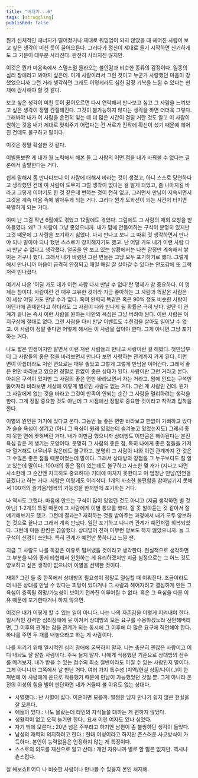 ```yaml
---
title: "버티기...6"
tags: [struggling]
published: false
---
```


뭔가 신체적인 에너지가 떨어졌거나 제대로 워밍업이 되지 않았을 때 헤어진 사람이 보고 싶은 생각이 미친 듯이 끌어오른다. 그러다가 정신이 제대로 들기 시작하면 신기하게도 그 기분이 대부분 사라진다. 완전히 사라지진 않지만.

이것은 뭔가 마음속에서 스멀스멀 올라오는 불안감과 비슷한 종류의 감정이다. 일종의 심리 장애라고 봐야지 싶은데. 이게 사람이라서 그런 것이고 누군가 사랑했던 마음이 강했었으니까 그런 거라 생각하면 그래도 이렇게라도 심한 감정 기복을 느낄 수 있다는 현재에 감사해야 할 것 같다. 

보고 싶은 생각이 미친 듯이 끓어오르면 다시 연락해서 만나보고 싶고 그 사람을 느껴보고 싶은 생각이 정말 간절해진다. 그것이 불가능하지 않다는 생각을 하면 더더욱 그렇다. 그래봐야 내가 이 사람을 온전히 잊는 데 더 많은 시간이 걸릴 거란 것도 알고 이 사람이 원하는 것을 내가 제대로 맞춰주기 어렵다는 건 서로가 진작에 확신이 섰기 때문에 헤어진 건데도 불구하고 말이다.

이것은 정말 확실한 것 같다.

이별통보란 게 내가 뭘 노력해서 해본 들 그 사람의 어떤 점을 내가 바꿔볼 수 없다는 결론에서 출발한다는 거다. 

쉽게 말해서 좀 만나다보니 이 사람에 대해서 바라는 것이 생겼고, 아니 스스로 당연하다고 생각했던 건데 이 사람이 도무지 그럴 생각이 없다는 걸 알게 되었고, 좀 나아지길 바라고 그렇게 이야기도 한 것 같은데 변하는 것이 전혀 없고, 그러면서 만남이 지속되면서 그것을 계속 마음 속에 쌓아두게 되는 거다. 그러다 뭔가 도화선이 되는 사건이 터지면 폭발하게 되는 거다.

이미 난 그걸 작년 6월에도 겪었고 12월에도 겪었다. 그럼에도 그 사람의 재회 요청을 받아들였다. 왜? 그 사람이 그냥 좋았으니까. 내가 맘에 안들어하는 구석이 분명히 있지만 그것 때문에 그 사람을 포기하기 싫었다. 다시 만나고 보니 그 따위 것 생각하면서 만나야 되나 말아야 되나 했던 스스로가 창피해지기도 했고. 난 어딜 가도 내가 이런 사람 다시 만날 수 없다고 생각했다. 얼굴을 안 보고 있는 상황에서는 나쁜 감정만 계속해서 쌓이는 거구나 했다. 그래서 내가 바랬던 그런 면들은 그냥 모두 포기하기로 했다. 그렇게 해서 만나니까 마음이 급격히 안정되고 매일 매일 잘 살아갈 수 있다는 안도감에 또 그럭저럭 만나졌다.

여기서 나온 '어딜 가도 내가 이런 사람 다시 만날 수 없다'란 명제가 참 중요하다. 이 명제는 참이다. 사람이란 건 매우 고유한 것이라 지금 좋아하는 그 사람과 똑같은 사람은 이 세상 어딜 가도 만날 수가 없다. 혹여 완벽히 똑같은 혹은 90% 정도 비슷한 사람이 어딘가에 존재한다고 하더라도 그 사람이 나와 만나게 될 확률은 극히 낮다. 일단 이 관계가 끝나는 즉시 이런 사람을 원하는 나만의 욕심은 그냥 버려야 된다. 이런 사람은 이 지구상에 절대로 없다. 그런 사람을 다시 만날 이벤트도 수천겁을 살아도 일어날 수 없고. 이 사람이 정말 좋다면 어떻게 해서든 이 사람을 잡아야 한다. 그게 아니면 그냥 포기하는 거다.

나도 짧은 인생이지만 살면서 이런 저런 사람들과 만나고 사랑이란 걸 해봤다. 첫만남부터 그 사람들의 좋은 점을 바라보면서 만나다 보면 사랑하는 관계까지 가게 된다. 이런 면이 아쉽더라도 저런 면으로는 매우 좋았고 그렇게 그렇게 만남을 이어간다. 그래서 좋은 면만 바라보고 있으면 정말로 한없이 좋은 상대가 된다. 사랑이란 그런 거라고 본다. 아쉬운 구석이 있지만 그 사람의 좋은 면만 바라보면서 가는 거라고. 맘에 안드는 구석만 뚫어져라 바라보면 세상에 이렇게 별로인 사람도 없는 거다. 그런 게 사람인 건데. 뭔가 그 사람에게 없는 것을 바라고 그것이 만족이 안되는 순간 그 사람을 멀리하려는 생각을 한다. 그게 정말 중요한 것도 아닌데 그 시점에선 정말로 중요한 것이라고 착각과 집착을 한다.

이별의 원인은 거기에 있다고 본다. 그동안 늘 좋은 면만 바라보고 한없이 기뻐하고 있다가 슬슬 욕심이 생기고 (아니 그 욕심이 원래 있었는데 숨겨놓고 있었는지도) 그래서 좋지 못한 면에 꽂혀버린 거다. 내가 이만큼 했으니까 상대방도 이만큼은 해야된다는 본전 욕심 같은 게 생기는 모양이다. 분명히 그 사람의 좋은 점, 특히 나에게 좋은 점들을 가져다 열거해도 너무너무 많은데도 불구하고. 분명히 그 사람이 나와 이런 관계까지 간 것은 그 수많은 좋은 점들 때문이었는데 말이다. 그래서 상대방의 장점을 그 누구보다도 잘 알고 있는데 말이다. 100개의 좋은 점이 있는데도 불구하고 사소한 몇 개가 (지나고 나면 사소한데 그 순간엔 지극히도 중요하다) 기대에 미치지 못한다고 이 엄청난 만남/인연을 끊겠다고 하는 거다. 사람은 이렇게도 어리석다. 1개의 사소한 불편함을 참아넘기지 못해서 100개의 즐거움/행복의 가능성을 한꺼번에 포기하는 거다.

나 역시도 그랬다. 마음에 안드는 구석이 많이 있었던 것도 아니고 (지금 생각하면 별 것 아닌) 1-2개의 특징 때문에 그 사람에게 이별 통보를 했다. 잘 못 알아듣는 것 같아서 잘 얘기해보기도 했고. 그런데 결과는? 재회하는 것을 받아주는 과정에서 내가 모두 양보하는 것으로 끝나고 그래서 계속 만났다. 일단 포기하고 나니까 관계가 예전처럼 회복되었다. 그런데 마음 한켠은 씁쓸했다. 상대방이 전혀 아무런 양보도 하지 않았으니까. 늘 그 구석이 신경이 쓰인다. 특히 관계가 예전만 못하다고 느낄 땐.

지금 그 사람도 나를 똑같은 이유로 밀쳐냈을 것이라고 생각한다. 현실적으로 생각하면 그 부분을 나와 좋게 타협해서 윈윈하는 게 유리하겠지만 지금 심정으로는 그 어느 것도 양보하고 싶은 생각이 없으니까 이별을 선택한 것이다. 

재회? 그건 둘 중 한쪽에서 상대방의 필요성이 정말로 절실할 때 이뤄진다. 조금이라도 더 나은 상대를 만날 수 있다는 희망이 있다거나 그 사람과 헤어지려고 결심하게 만든 그 욕심이 충족될 희망/가능성이 보이기 전까진 이루어질 수 없다. 혹은 그 욕심을 다른 이유 때문에 포기한다거나 하지 않으면.

이것은 내가 어떻게 할 수 있는 일이 아니다. 나는 나의 자존감을 이렇게 지켜내야 한다. 일시적인 강력한 심리장애에 못 이겨서 상대방의 모든 요구를 수용하겠노라 선언해버리면, 그 이후의 관계는 갑을 관계가 되는 동시에 그 이후에 더 많은 요구에 직면해야 한다. 하나를 주면 두 개를 내놓으라고 하는 게 사람이다. 

나를 지키기 위해 일시적인 심리 장애에 굴복하지 말자. 나는 충분히 괜찮은 사람이고 어디 내놔도 잘 팔릴 사람이다. 주눅 들지 말자. 나에게 적용했던 기준으로 상대방의 점수를 메겨보자. 내가 받을 수 있는 점수의 최소 절반이라도 미칠 수 있는 사람인지 말이다. 그게 아니니까 그쪽에서 날 만난 거다. 여러 가지 특수성 (지역/현실 상황/나이/..)이 한꺼번에 이 사람에게 운으로 작용했기 때문에 만남이 가능했었던 것일 뿐. 그게 아니라 온전의 이성의 힘을 빌어 판단하면 내가 거들떠 볼 이유도 없는 상대다. 

- 사별했다.: 난 사별이 싫다. 이혼이면 모를까. 멀쩡한 남자 만나기 쉽지 않은 현실을 잘 모른다.
- 애들이 있다.: 나도 몰랐는데 타인의 자식들을 대하는 게 편하지 않았다.
- 생활력이 없고 오직 놀기만 한다.: 요새 이런 여자도 있나 싶었다. 
- 자기 밖에 모른다.: 20년 넘은 주부라고 하기엔 남편이 좀 불쌍하단 생각이 들었다.
- 남성의 재력의 의지하려고 한다.: 현대 여성이라고 하지만 촌스러운 사고방식이 가득하다. 본인이 능력없음은 인정하지 않는 게 특징이다.
- 스스로의 외모를 재산으로 알고 산다.: 개인 자유니까 별로 할 말은 없지만. 역시나 촌스럽다.

잘 해보쇼!! 어디 나 비슷한 사람이나 만나볼 수 있을지 본인 처지에.
